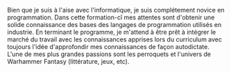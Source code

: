 Bien que je suis à l'aise avec l'informatique, je suis complétement novice en programmation.
Dans cette formation-cî mes attentes sont d'obtenir une solide connaissance des bases des langages de programmation utilisés en industrie. 
En terminant le programme, je m'attend à être prêt à intégrer le marché du travail avec les connaissances apprises lors du curriculum avec toujours l'idée d'approfondir mes connaissances de façon autodictate. 
L'une de mes plus grandes passions sont les perroquets et l'univers de Warhammer Fantasy (littérature, jeux, etc). 
